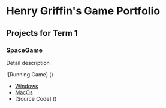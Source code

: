 # Henry Griffin's Game Portfolio

## Projects for Term 1

### SpaceGame

Detail description

![Running Game] ()

* [Windows]()
* [MacOs]()
* [Source Code] ()
